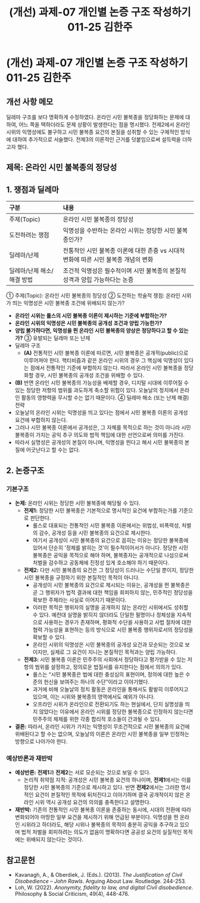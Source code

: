 ﻿---
title: (개선) 과제-07 개인별 논증 구조 작성하기 011-25 김한주
layout: home
nav_order: 99
parent: 011-25 김한주 (과제-07)
permalink: /asmt-07/011-25/revision
---

# (개선) 과제-07 개인별 논증 구조 작성하기 011-25 김한주 

## 개선 사항 메모

딜레마 구조를 보다 명확하게 수정하였다. 온라인 시민 불복종을 정당화하는 문제에 대하여, 어느 쪽을 택하더라도 문제 상황이 발생한다는 점을 명시했다.
전제2에서 온라인 시위의 익명성에도 불구하고 시민 불복종 요건의 본질을 성취할 수 있는 구체적인 방식에 대하여 추가적으로 서술했다.
전제3의 이론적인 근거를 덧붙임으로써 설득력을 더하고자 했다.

## 제목: 온라인 시민 불복종의 정당성   
## 1. 쟁점과 딜레마
| 구분 | 내용 |
|:---|:---|
| 주제(Topic) | 온라인 시민 불복종의 정당성 |
| 도전하려는 쟁점 | 익명성을 수반하는 온라인 시위는 정당한 시민 불복종인가? |
| 딜레마/난제 | 전통적인 시민 불복종 이론에 대한 존중 vs 시대적 변화에 따른 시민 불복종 개념의 변화 |
| 딜레마/난제 해소/해결 방법 | 조건적 익명성은 필수적이며 시민 불복종의 본질적 성격과 양립 가능하다는 논증 |
① 주제(Topic): 온라인 시민 불복종의 정당성 
② 도전하는 학술적 쟁점: 온라인 시위가 띄는 익명성은 시민 불복종 조건에 위배되지 않는가? 
- **온라인 시위는 롤스의 시민 불복종 이론이 제시하는 기준에 부합하는가?**  
- **온라인 시위의 익명성은 시민 불복종의 공개성 조건과 양립 가능한가?**  
- **양립 불가하다면, 익명성을 띈 온라인 시민 불복종의 양상은 정당하다고 할 수 있는가?**
③ 유발되는 딜레마 또는 난제
- 딜레마 구조
  - **(A)** 전통적인 시민 불복종 이론에 따르면, 시민 불복종은 공개적(public)으로 이루어져야 한다. 핵티비즘과 같은 온라인 시위의 경우 그 핵심에 익명성이 있다는 점에서 전통적인 기준에 부합하지 않는다. 따라서 온라인 시민 불복종을 정당화할 경우, 시민 불복종의 공개성 조건을 위배할 수 있다.
 - **(B)** 반면 온라인 시민 불복종의 가능성을 배제할 경우, 디지털 시대에 이루어질 수 있는 정당한 저항의 범위를 과도하게 축소할 위험이 있다. 오늘날의 정치에서 온라인 활동의 영향력을 무시할 수는 없기 때문이다.
④ 딜레마 해소 (또는 난제 해결) 전략
- 오늘날의 온라인 시위는 익명성을 띄고 있다는 점에서 시민 불복종 이론의 공개성 요건에 부합하지 않는다.
- 그러나 시민 불복종 이론에서 공개성은, 그 자체를 목적으로 하는 것이 아니라 시민 불복종이 가지는 공익 추구 의도와 법적 책임에 대한 선언으로써 의미를 가진다.
- 따라서 실명성은 공개성의 본질이 아니며, 익명성을 띈다고 해서 시민 불복종의 본질에 어긋난다고 할 수는 없다.
## 2. 논증구조
### 기본구조
- **논제:** 온라인 시위는 정당한 시민 불복종에 해당될 수 있다.
  - **전제1:** 정당한 시민 불복종은 기본적으로 명시적인 요건에 부합하는가를 기준으로 판단한다.
    - 롤스로 대표되는 전통적인 시민 불복종 이론에서는 위법성, 비폭력성, 처벌의 감수, 공개성 등을 시민 불복종의 요건으로 제시한다.
    - 여기서 공개성이 시민 불복종의 요건으로 꼽히는 이유는 정당한 불복종에 있어서 단순히 '정체를 밝히는 것'이 필수적이어서가 아니다. 정당한 시민 불복종은 공익을 목적으로 해야 하며, 불복종자는 공개적으로 나섬으로써 처벌을 감수하고 공동체에 진정성 있게 호소해야 하기 때문이다.
  - **전제2:** 다만 시민 불복종의 요건은 그 정당성이 드러나는 수단일 뿐이지, 정당한 시민 불복종을 규정하기 위한 본질적인 목적이 아니다.
    - 공개성이 시민 불복종의 요건으로 제시되는 이유는, 공개성을 띈 불복종은 곧 그 행위자가 법적 결과에 대한 책임을 회피하지 않는, 민주적인 정당성을 확보한 주체라는 사실로 이어지기 때문이다.
    - 이러한 목적은 행위자의 실명을 공개하지 않는 온라인 시위에서도 성취할 수 있다. 예컨대 실명을 밝히지 않더라도 단일한 필명이나 정체성을 지속적으로 사용하는 경우가 존재하며, 평화적 수단을 사용하고 사법 절차에 대한 협력 가능성을 표현하는 등의 방식으로 시민 불복종 행위자로서의 정당성을 확보할 수 있다.
    - 온라인 시위의 익명성은 시민 불복종의 공개성 요건과 모순되는 것으로 보이지만, 실제로 그 요건이 지니는 본질적인 목적과는 양립 가능하다.
  - **전제3:** 시민 불복종 이론은 민주주의 사회에서 정당하다고 평가받을 수 있는 저항의 범위를 설정하고, 정의로운 법질서를 유지한다는 점에서 의의가 있다.
    - 롤스는 “시민 불복종은 법에 대한 충성심의 표현이며, 정의에 대한 높은 수준의 헌신을 보여주는 하나의 수단”이라고 이야기했다.
    - 과거에 비해 오늘날의 정치 활동은 온라인을 통해서도 활발히 이루어지고 있으며, 이는 시위와 불복종의 영역에서도 예외가 아니다.
    - 오프라인 시위가 온라인으로 전환되기도 하는 현실에서, 단지 실명성을 띄지 않았다는 이유에서 온라인 시위를 정당한 불복종으로 인정하지 않는다면 민주주의 체제를 위한 각종 합리적 호소들이 간과될 수 있다.
- **결론:** 따라서, 온라인 시위가 가지는 익명성이 무조건적으로 시민 불복종의 요건에 위배된다고 할 수는 없으며, 오늘날의 이론은 온라인 시민 불복종을 일부 인정하는 방향으로 나아가야 한다.
### 예상반론과 재반박
- **예상반론:** **전제1**과 **전제2**는 서로 모순되는 것으로 보일 수 있다. 
  - 논리적 취약점 지적: 공개성은 시민 불복종 요건의 하나이며, **전제1**에서는 이를 정당한 시민 불복종의 기준으로 제시하고 있다. 반면 **전제2**에서는 그러한 명시적인 요건이 본질적인 목적에 뒤처진다고 이야기하며 결국 공개적이지 않은 온라인 시위 역시 공개성 요건의 의의를 충족한다고 설명한다.
- **재반박:** 기존의 전통적인 시민 불복종 이론을 존중하는 동시에, 시대의 전환에 따라 변화되어야 마땅한 일부 요건을 제시하기 위해 언급된 부분이다. 익명성을 띈 온라인 시위라고 하더라도, 해당 시위나 불복종의 목적이 충분히 공익을 추구하고 있으며 법적 처벌을 회피하려는 의도가 없음이 명확하다면 공공성 요건의 실질적인 목적에는 위배되지 않는다는 것이다.
## 참고문헌
- Kavanagh, A., & Oberdiek, J. (Eds.). (2013). *The Justification of Civil Disobedience – John Rawls*. Arguing About Law. Routledge. 244-253.
- Loh, W. (2022). *Anonymity, fidelity to law, and digital Civil disobedience*. Philosophy & Social Criticism, 49(4), 448-476.